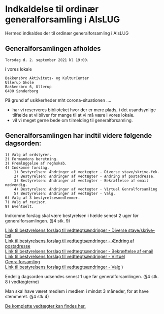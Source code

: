 <!-- send-mail 2021-08-01 -->

# Indkaldelse til ordinær generalforsamling i AlsLUG

Hermed indkaldes der til ordinær generalforsamling i AlsLUG

## Generalforsamlingen afholdes
    Torsdag d. 2. september 2021 kl 19:00.

i vores lokale

    Bakkensbro Aktivitets- og KulturCenter
    Ullerup Skole
    Bakkensbro 6, Ullerup
    6400 Sønderborg

På grund af usikkerheder mht corona-situationen ....

* har vi reserveres biblioteket hvor der er mere plads, i det usandsynlige tilfælde at vi bliver for mange til at vi må være i vores lokale.
* vil vi meget gerne bede om tilmelding til generalforsamling.


## Generalforsamlingen har indtil videre følgende dagsorden:

    1) Valg af ordstyrer.
    2) Formandens beretning.
    3) Fremlæggelse af regnskab.
    4) Indkomne forslag.
        1) Bestyrelsen: Ændringer af vedtægter - Diverse stave/skrive-fek.
        2) Bestyrelsen: Ændringer af vedtægter - Ændring af postadresse.
        3) Bestyrelsen: Ændringer af vedtægter - Bekræftelse af email nødvendig.
        4) Bestyrelsen: Ændringer af vedtægter - Virtuel Genralforsamling
        5) Bestyrelsen: Ændringer af vedtægter - Valg.
    6) Valg af 3 bestyrelsesmedlemmer.
    7) Valg af revisor.
    8) Eventuelt.

Indkomne forslag skal være bestyrelsen i hælde senest 2 uger før generalforsamlingen. (§4 stk. 9)

[Link til bestyrelsens forslag til vedtægtsændringer - Diverse stave/skrive-fejl ](http://gf21-vedtaegt-01-stavefejl.github.alslug.dk/om/vedtaegter.md)\
[Link til bestyrelsens forslag til vedtægtsændringer - Ændring af postadresse    ](http://gf21-vedtaegt-02-adresse.github.alslug.dk/om/vedtaegter.md)\
[Link til bestyrelsens forslag til vedtægtsændringer - Bekræftelse af email      ](http://gf21-vedtaegt-03-confirm-email.github.alslug.dk/om/vedtaegter.md)\
[Link til bestyrelsens forslag til vedtægtsændringer - Virtuel Genralforsamling  ](http://gf21-vedtaegt-04-virtuel-gf.github.alslug.dk/om/vedtaegter.md)\
[Link til bestyrelsens forslag til vedtægtsændringer - Valg                      ](http://gf21-vedtaegt-05-valg.github.alslug.dk/om/vedtaegter.md)\


Endelig dagsorden udsendes senest 1 uge før generalforsamlingen. (§4 stk. 8 i vedtægterne)

Man skal have været medlem i medlem i mindst 3 måneder, for at have stemmeret. (§4 stk 4)

[De komplette vedtægter kan findes her.](http://alslug.dk/om/vedtaegter.md)
